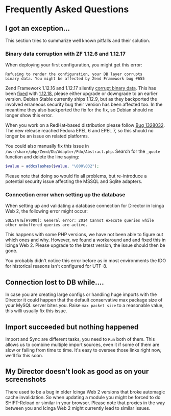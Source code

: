 Frequently Asked Questions
==========================

I got an exception...
---------------------

This section tries to summarize well known pitfalls and their solution.

### Binary data corruption with ZF 1.12.6 and 1.12.17

When deploying your first configuration, you might get this error:

    Refusing to render the configuration, your DB layer corrupts
    binary data. You might be affected by Zend Framework bug #655

Zend Framework 1.12.16 and 1.12.17 silently [corrupt binary data](https://github.com/zendframework/zf1/issues/655).
This has been [fixed](https://github.com/zendframework/zf1/pull/670) with
[1.12.18](https://github.com/zendframework/zf1/releases/tag/release-1.12.18),
please either upgrade or downgrade to an earlier version. Debian Stable currently
ships 1.12.9, but as they backported the involved erraneous security bug their
version has been affected too. In the meantime they also backported the fix for
the fix, so Debian should no longer show this error.

When you work on a RedHat-based distribution please follow
[Bug 1328032](https://bugzilla.redhat.com/show_bug.cgi?id=1328032). The new
release reached Fedora EPEL 6 and EPEL 7, so this should no longer be an issue
on related platforms.

You could also manually fix this issue in `/usr/share/php/Zend/Db/Adapter/Pdo/Abstract.php`.
Search for the `_quote` function and delete the line saying:

```php
$value = addcslashes($value, "\000\032");
```

Please note that doing so would fix all problems, but re-introduce a potential
security issue affecting the MSSQL and Sqlite adapters.

### Connection error when setting up the database

When setting up and validating a database connection for Director in Icinga Web 2,
the following error might occur:

    SQLSTATE[HY000]: General error: 2014 Cannot execute queries while
    other unbuffered queries are active.

This happens with some PHP versions, we have not been able to figure out which ones
and why. However, we found a workaround and and fixed this in Icinga Web 2. Please
upgrade to the latest version, the issue should then be gone.

You probably didn't notice this error before as in most environments the IDO for
historical reasons isn't configured for UTF-8.

Connection lost to DB while....
-------------------------------

In case you are creating large configs or handling huge imports with the Director
it could happen that the default conservative max package size of your MySQL
server bites you. Raise `max packet size` to a reasonable value, this willi
usually fix this issue.

Import succeeded but nothing happened
-------------------------------------

Import and Sync are different tasks, you need to `Run` both of them. This allows
us to combine multiple import sources, even it if some of them are slow or failing
from time to time. It's easy to oversee those links right now, we'll fix this soon.

My Director doesn't look as good as on your screenshots
-------------------------------------------------------

There used to be a bug in older Icinga Web 2 versions that broke automagic cache
invalidation. So when updating a module you might be forced to do SHIFT-Reload or
similar in your browser. Please note that proxies in the way between you and
Icinga Web 2 might currently lead to similar issues.
